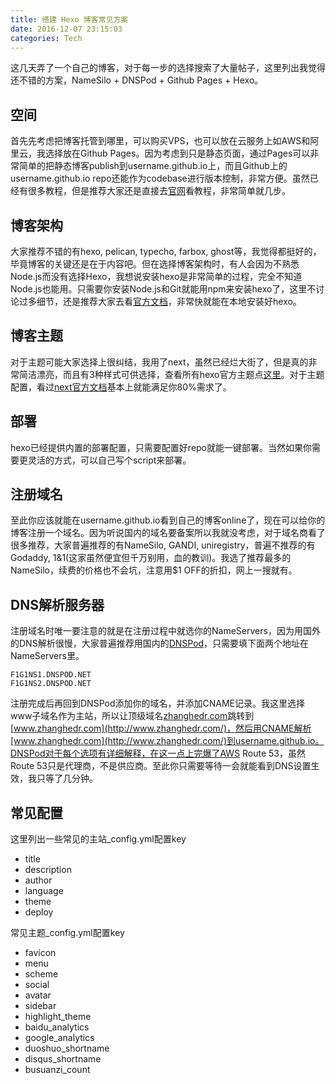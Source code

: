 ```yaml
---
title: 搭建 Hexo 博客常见方案
date: 2016-12-07 23:15:03
categories: Tech
---
```

这几天弄了一个自己的博客，对于每一步的选择搜索了大量帖子，这里列出我觉得还不错的方案，NameSilo + DNSPod + Github Pages + Hexo。

<!-- more -->

## 空间
首先先考虑把博客托管到哪里，可以购买VPS，也可以放在云服务上如AWS和阿里云，我选择放在Github Pages。因为考虑到只是静态页面，通过Pages可以非常简单的把静态博客publish到username.github.io上，而且Github上的username.github.io repo还能作为codebase进行版本控制，非常方便。虽然已经有很多教程，但是推荐大家还是直接去[官网](https://pages.github.com/)看教程，非常简单就几步。

## 博客架构
大家推荐不错的有hexo, pelican, typecho, farbox, ghost等，我觉得都挺好的，毕竟博客的关键还是在于内容吧。但在选择博客架构时，有人会因为不熟悉Node.js而没有选择Hexo，我想说安装hexo是非常简单的过程，完全不知道Node.js也能用。只需要你安装Node.js和Git就能用npm来安装hexo了，这里不讨论过多细节，还是推荐大家去看[官方文档](https://hexo.io/docs/index.html)，非常快就能在本地安装好hexo。

## 博客主题
对于主题可能大家选择上很纠结，我用了next，虽然已经烂大街了，但是真的非常简洁漂亮，而且有3种样式可供选择，查看所有hexo官方主题点[这里](https://hexo.io/themes/)。对于主题配置，看过[next官方文档](http://theme-next.iissnan.com/getting-started.html)基本上就能满足你80%需求了。

## 部署
hexo已经提供内置的部署配置，只需要配置好repo就能一键部署。当然如果你需要更灵活的方式，可以自己写个script来部署。

## 注册域名
至此你应该就能在username.github.io看到自己的博客online了，现在可以给你的博客注册一个域名。因为听说国内的域名要备案所以我就没考虑，对于域名商看了很多推荐，大家普遍推荐的有NameSilo, GANDI, uniregistry，普遍不推荐的有Godaddy, 1&1(这家虽然便宜但千万别用，血的教训)。我选了推荐最多的NameSilo，续费的价格也不会坑，注意用$1 OFF的折扣，网上一搜就有。

## DNS解析服务器
注册域名时唯一要注意的就是在注册过程中就选你的NameServers，因为用国外的DNS解析很慢，大家普遍推荐用国内的[DNSPod](https://www.dnspod.cn/)，只需要填下面两个地址在NameServers里。
```
F1G1NS1.DNSPOD.NET
F1G1NS2.DNSPOD.NET
```
注册完成后再回到DNSPod添加你的域名，并添加CNAME记录。我这里选择www子域名作为主站，所以让顶级域名[zhanghedr.com](http://www.zhanghedr.com/)跳转到[www.zhanghedr.com](http://www.zhanghedr.com/)，然后用CNAME解析[www.zhanghedr.com](http://www.zhanghedr.com/)到username.github.io。DNSPod对于每个选项有详细解释，在这一点上完爆了AWS Route 53，虽然Route 53只是代理商，不是供应商。至此你只需要等待一会就能看到DNS设置生效，我只等了几分钟。

## 常见配置
这里列出一些常见的主站_config.yml配置key
- title
- description
- author
- language
- theme
- deploy

常见主题_config.yml配置key
- favicon
- menu
- scheme
- social
- avatar
- sidebar
- highlight_theme
- baidu_analytics
- google_analytics
- duoshuo_shortname
- disqus_shortname
- busuanzi_count